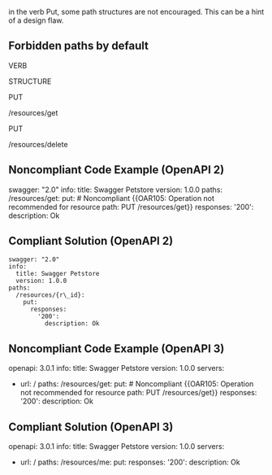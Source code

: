 in the verb Put, some path structures are not encouraged. This can be a hint of a design flaw.

Forbidden paths by default
--------------------------

VERB

STRUCTURE

PUT

/resources/get

PUT

/resources/delete

Noncompliant Code Example (OpenAPI 2)
-------------------------------------

swagger: "2.0"
info:
  title: Swagger Petstore
  version: 1.0.0
paths:
  /resources/get:
    put: \# Noncompliant {{OAR105: Operation not recommended for resource path: PUT /resources/get}}
      responses:
        '200':
          description: Ok

Compliant Solution (OpenAPI 2)
------------------------------

    swagger: "2.0"
    info:
      title: Swagger Petstore
      version: 1.0.0
    paths:
      /resources/{r\_id}:
        put: 
          responses:
            '200':
              description: Ok

Noncompliant Code Example (OpenAPI 3)
-------------------------------------

openapi: 3.0.1
info:
  title: Swagger Petstore
  version: 1.0.0
servers:
- url: /
paths:
  /resources/get:
    put: \# Noncompliant {{OAR105: Operation not recommended for resource path: PUT /resources/get}}
      responses:
        '200':
          description: Ok

Compliant Solution (OpenAPI 3)
------------------------------

openapi: 3.0.1
info:
  title: Swagger Petstore
  version: 1.0.0
servers:
- url: /
paths:
  /resources/me: 
    put: 
      responses:
        '200':
          description: Ok